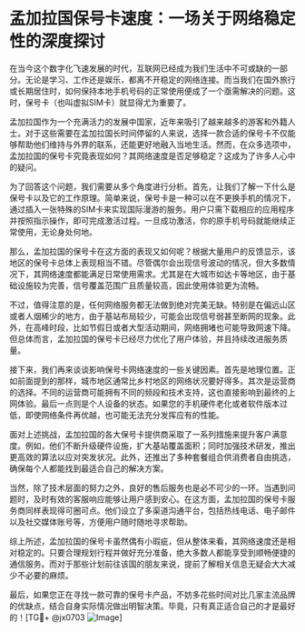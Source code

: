 # 孟加拉国保号卡速度：一场关于网络稳定性的深度探讨

在当今这个数字化飞速发展的时代，互联网已经成为我们生活中不可或缺的一部分。无论是学习、工作还是娱乐，都离不开稳定的网络连接。而当我们在国外旅行或长期居住时，如何保持本地手机号码的正常使用便成了一个亟需解决的问题。这时，保号卡（也叫虚拟SIM卡）就显得尤为重要了。

孟加拉国作为一个充满活力的发展中国家，近年来吸引了越来越多的游客和外籍人士。对于这些需要在孟加拉国长时间停留的人来说，选择一款合适的保号卡不仅能够帮助他们维持与外界的联系，还能更好地融入当地生活。然而，在众多选项中，孟加拉国的保号卡究竟表现如何？其网络速度是否足够稳定？这成为了许多人心中的疑问。

为了回答这个问题，我们需要从多个角度进行分析。首先，让我们了解一下什么是保号卡以及它的工作原理。简单来说，保号卡是一种可以在不更换手机的情况下，通过插入一张特殊的SIM卡来实现国际漫游的服务。用户只需下载相应的应用程序并按照指示操作，即可完成激活过程。一旦成功激活，你的原手机号码就能继续正常使用，无论身处何地。

那么，孟加拉国的保号卡在这方面的表现又如何呢？根据大量用户的反馈显示，该地区的保号卡总体上表现相当不错。尽管偶尔会出现信号波动的情况，但大多数情况下，其网络速度都能满足日常使用需求。尤其是在大城市如达卡等地区，由于基础设施较为完善，信号覆盖范围广且质量较高，因此使用体验更为流畅。

不过，值得注意的是，任何网络服务都无法做到绝对完美无缺。特别是在偏远山区或者人烟稀少的地方，由于基站布局较少，可能会出现信号弱甚至断网的现象。此外，在高峰时段，比如节假日或者大型活动期间，网络拥堵也可能导致网速下降。但总体而言，孟加拉国的保号卡已经尽力优化了用户体验，并且持续改进服务质量。

接下来，我们再来谈谈影响保号卡网络速度的一些关键因素。首先是地理位置。正如前面提到的那样，城市地区通常比乡村地区的网络状况要好得多。其次是运营商的选择。不同的运营商可能拥有不同的频段和技术支持，这也直接影响到最终的上网体验。最后一点则是个人设备的状态。如果您的手机硬件老化或者软件版本过低，即使网络条件再优越，也可能无法充分发挥应有的性能。

面对上述挑战，孟加拉国的各大保号卡提供商采取了一系列措施来提升客户满意度。例如，他们不断升级硬件设施，扩大基站覆盖面积；同时加强技术研发，推出更高效的算法以应对突发状况。此外，还推出了多种套餐组合供消费者自由挑选，确保每个人都能找到最适合自己的解决方案。

当然，除了技术层面的努力之外，良好的售后服务也是必不可少的一环。当遇到问题时，及时有效的客服响应能够让用户感到安心。在这方面，孟加拉国的保号卡服务商同样表现得可圈可点。他们设立了多渠道沟通平台，包括热线电话、电子邮件以及社交媒体账号等，方便用户随时随地寻求帮助。

综上所述，孟加拉国的保号卡虽然偶有小瑕疵，但从整体来看，其网络速度还是相对稳定的。只要合理规划行程并做好充分准备，绝大多数人都能享受到顺畅便捷的通信服务。而对于那些计划前往该国的朋友来说，提前了解相关信息无疑会大大减少不必要的麻烦。

最后，如果您正在寻找一款可靠的保号卡产品，不妨多花些时间对比几家主流品牌的优缺点，结合自身实际情况做出明智决策。毕竟，只有真正适合自己的才是最好的！[TG💪+ @jx0703 ![Image](https://github.com/user-attachments/assets/dbca1d08-cadb-493c-b0ec-ad6f7a83f270)]